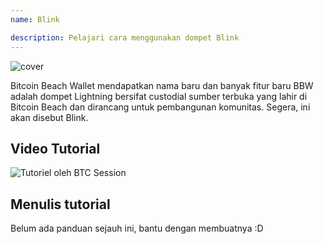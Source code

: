 ```yaml
---
name: Blink

description: Pelajari cara menggunakan dompet Blink
---
```


![cover](assets/cover.webp)

Bitcoin Beach Wallet mendapatkan nama baru dan banyak fitur baru
BBW adalah dompet Lightning bersifat custodial sumber terbuka yang lahir di Bitcoin Beach dan dirancang untuk pembangunan komunitas. Segera, ini akan disebut Blink.

## Video Tutorial

![Tutoriel oleh BTC Session](https://youtu.be/q3QwxCd1EZE)

## Menulis tutorial

Belum ada panduan sejauh ini, bantu dengan membuatnya :D